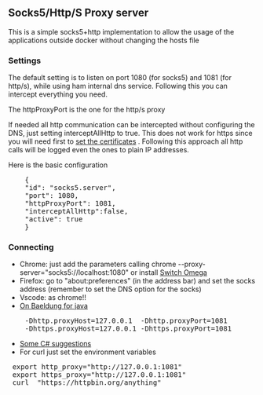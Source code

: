 ## Socks5/Http/S Proxy server

This is a simple socks5+http implementation to allow the usage of
the applications outside docker without changing the hosts file

### Settings

The default setting is to listen on port 1080 (for socks5) and 1081 (for http/s), while using
ham internal dns service. Following this you can intercept 
everything you need.

The httpProxyPort is the one for the http/s proxy

If needed all http communication can be intercepted without configuring the DNS,
just setting interceptAllHttp to true. This does not work for https since you
will need first to [set the certificates](../https.md) . Following this approach
all http calls will be logged even the ones to plain IP addresses.

Here is the basic configuration

<pre>
    {
    "id": "socks5.server",
    "port": 1080,
    "httpProxyPort": 1081,
    "interceptAllHttp":false,
    "active": true
    }
</pre>

### Connecting

* Chrome: just add the parameters calling chrome --proxy-server="socks5://localhost:1080" or install [Switch Omega](https://chrome.google.com/webstore/detail/proxy-switchyomega/padekgcemlokbadohgkifijomclgjgif)
* Firefox: go to "about:preferences" (in the address bar) and set the socks address (remember to set the DNS option for the socks)
* Vscode: as chrome!!
* [On Baeldung for java](https://www.baeldung.com/java-connect-via-proxy-server)

<pre>
    -Dhttp.proxyHost=127.0.0.1  -Dhttp.proxyPort=1081
    -Dhttps.proxyHost=127.0.0.1 -Dhttps.proxyPort=1081
</pre>

* [Some C# suggestions](https://dotnetcoretutorials.com/2021/07/11/socks-proxy-support-in-net/?series)
* For curl just set the environment variables
<pre>
 export http_proxy="http://127.0.0.1:1081"
 export https_proxy="http://127.0.0.1:1081"
 curl  "https://httpbin.org/anything"
</pre>